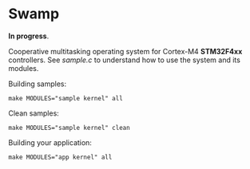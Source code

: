 # Swamp

__In progress__.

Cooperative multitasking operating system for Cortex-M4 **STM32F4xx** controllers.
See *sample.c* to understand how to use the system and its modules.

Building samples:
```
make MODULES="sample kernel" all
```

Clean samples:
```
make MODULES="sample kernel" clean
```

Building your application:
```
make MODULES="app kernel" all
```
